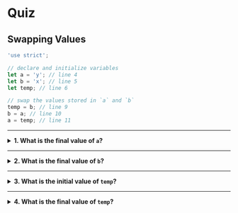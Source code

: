 # Quiz


## Swapping Values

```js
'use strict';

// declare and initialize variables
let a = 'y'; // line 4
let b = 'x'; // line 5
let temp; // line 6

// swap the values stored in `a` and `b`
temp = b; // line 9
b = a; // line 10
a = temp; // line 11
```

---

<details>
<summary><strong>1. What is the final value of <code>a</code>?</strong></summary>
<br>

<details>
<summary><em>A. undefined</em></summary>
<br>

✖ Nope.

`a` never stores the value `undefined` in this program.

`a` is _initialized_ to `"y"` on line 4, and later _reassigned_ to `"x"` on
line 11.

</details>
<details>
<summary><em>B. "x"</em></summary>
<br>

✔ Correct!

On line 11 `"x"` is _assigned_ to `a`.

Because this is the last time `a` is _assigned_ a value, `"x"` is the final
value stored in `a`.

</details>
<details>
<summary><em>C. "y"</em></summary>
<br>

✖ Nope.

`"y"` is the _initial_ value stored in `a`, but on line 11 `a` is reassigned a
new value.

Because line 11 is the _last time_ `a` is assigned a new value and it is
assigned `"x"`, it's not possible for the final value to be `"y"`.

</details>

</details>

---

<details>
<summary><strong>2. What is the final value of <code>b</code>?</strong></summary>
<br>

<details>
<summary><em>A. undefined</em></summary>
<br>

✖ Nope.

`b` never stores the value `undefined` in this program.

`b` is _initialized_ to `"x"` on line 5, and later _reassigned_ to `"y"` on
line 10.

</details>
<details>
<summary><em>B. "x"</em></summary>
<br>

✖ Nope.

`"x"` is the _initial_ value stored in `b`, but on line 10 `b` is reassigned a
new value.

Because line 10 is the _last time_ `b` is assigned a new value and it is
assigned `"y"`, it's not possible for the final value to be `"x"`.

</details>
<details>
<summary><em>C. "y"</em></summary>
<br>

✔ Correct!

On line 10 `"y"` is _assigned_ to `b`.

Because this is the last time `b` is _assigned_ a value, `"y"` is the final
value stored in `b`.

</details>

</details>

---

<details>
<summary><strong>3. What is the initial value of <code>temp</code>?</strong></summary>
<br>

<details>
<summary><em>A. undefined</em></summary>
<br>

✔ Correct!

On line 6 `temp` is _declared_ but not _initialized_, so it's value is
`undefined` by default.

</details>
<details>
<summary><em>B. "x"</em></summary>
<br>

✖ Nope.

`temp` is _declared_ but not _initialized_. This means it's initial value will
be `undefined` by default.

</details>
<details>
<summary><em>C. "y"</em></summary>
<br>

✖ Nope.

`temp` is _declared_ but not _initialized_. This means it's initial value will
be `undefined` by default.

</details>

</details>

---

<details>
<summary><strong>4. What is the final value of <code>temp</code>?</strong></summary>
<br>

<details>
<summary><em>A. undefined</em></summary>
<br>

✖ Nope.

The _initial_ value for `temp` is `undefined`, but on line 9 it is assigned the
value `"x"`.

Because this is the last time that `temp` is _reassigned_, `"x"` is the final
value.

</details>
<details>
<summary><em>B. "x"</em></summary>
<br>

✔ Correct!

On line 9 `"x"` is _assigned_ to `temp`.

Because this is the last time `temp` is _assigned_ a value, `"x"` is the final
value stored in `temp`.

</details>
<details>
<summary><em>C. "y"</em></summary>
<br>

✖ Nope.

`temp` never stores the value `"y"`. The only two values it stores in this
program are `undefined` and `"x"`.

</details>

</details>
